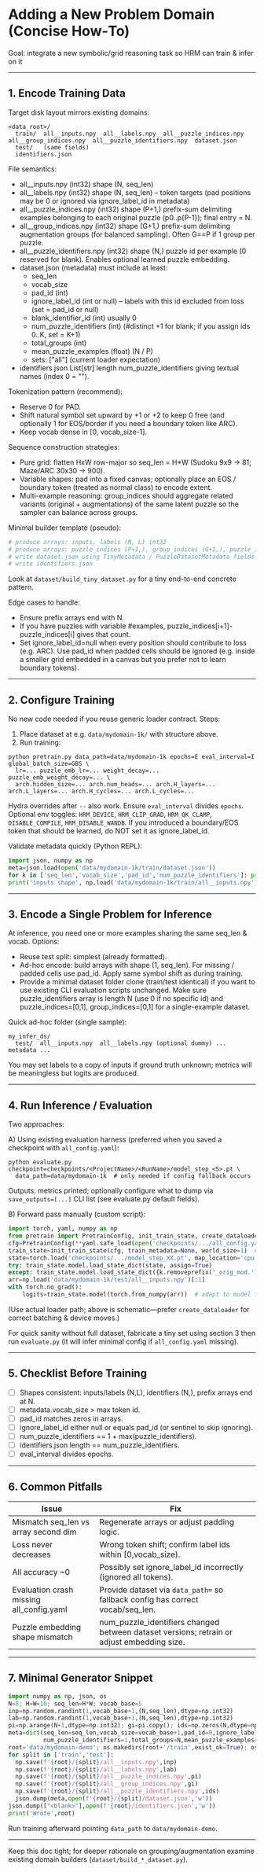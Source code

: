 # Adding a New Problem Domain (Concise How‑To)

Goal: integrate a new symbolic/grid reasoning task so HRM can train & infer on it

---
## 1. Encode Training Data
Target disk layout mirrors existing domains:
```
<data_root>/
  train/  all__inputs.npy  all__labels.npy  all__puzzle_indices.npy  all__group_indices.npy  all__puzzle_identifiers.npy  dataset.json
  test/   (same fields)
  identifiers.json
```
File semantics:
* all__inputs.npy  (int32) shape (N, seq_len)
* all__labels.npy  (int32) shape (N, seq_len) – token targets (pad positions may be 0 or ignored via ignore_label_id in metadata)
* all__puzzle_indices.npy  (int32) shape (P+1,) prefix-sum delimiting examples belonging to each original puzzle (p0..p{P-1}); final entry = N.
* all__group_indices.npy   (int32) shape (G+1,) prefix-sum delimiting augmentation groups (for balanced sampling). Often G==P if 1 group per puzzle.
* all__puzzle_identifiers.npy (int32) shape (N,) puzzle id per example (0 reserved for blank). Enables optional learned puzzle embedding.
* dataset.json  (metadata) must include at least:
  - seq_len
  - vocab_size
  - pad_id (int)
  - ignore_label_id (int or null) – labels with this id excluded from loss (set = pad_id or null)
  - blank_identifier_id (int) usually 0
  - num_puzzle_identifiers (int) (#distinct +1 for blank; if you assign ids 0..K, set = K+1)
  - total_groups (int)
  - mean_puzzle_examples (float) (N / P)
  - sets: ["all"] (current loader expectation)
* identifiers.json  List[str] length num_puzzle_identifiers giving textual names (index 0 = "<blank>").

Tokenization pattern (recommend):
* Reserve 0 for PAD.
* Shift natural symbol set upward by +1 or +2 to keep 0 free (and optionally 1 for EOS/border if you need a boundary token like ARC).
* Keep vocab dense in [0, vocab_size-1].

Sequence construction strategies:
* Pure grid: flatten HxW row-major so seq_len = H*W (Sudoku 9x9 -> 81; Maze/ARC 30x30 -> 900).
* Variable shapes: pad into a fixed canvas; optionally place an EOS / boundary token (treated as normal class) to encode extent.
* Multi-example reasoning: group_indices should aggregate related variants (original + augmentations) of the same latent puzzle so the sampler can balance across groups.

Minimal builder template (pseudo):
```python
# produce arrays: inputs, labels (N, L) int32
# produce arrays: puzzle_indices (P+1,), group_indices (G+1,), puzzle_identifiers (N,)
# write dataset.json using TinyMetadata / PuzzleDatasetMetadata fields
# write identifiers.json
```
Look at `dataset/build_tiny_dataset.py` for a tiny end-to-end concrete pattern.

Edge cases to handle:
* Ensure prefix arrays end with N.
* If you have puzzles with variable #examples, puzzle_indices[i+1]-puzzle_indices[i] gives that count.
* Set ignore_label_id=null when every position should contribute to loss (e.g. ARC). Use pad_id when padded cells should be ignored (e.g. inside a smaller grid embedded in a canvas but you prefer not to learn boundary tokens).

---
## 2. Configure Training
No new code needed if you reuse generic loader contract. Steps:
1. Place dataset at e.g. `data/mydomain-1k/` with structure above.
2. Run training:
```
python pretrain.py data_path=data/mydomain-1k epochs=E eval_interval=I global_batch_size=GBS \
  lr=... puzzle_emb_lr=... weight_decay=... puzzle_emb_weight_decay=... \
  arch.hidden_size=... arch.num_heads=... arch.H_layers=... arch.L_layers=... arch.H_cycles=... arch.L_cycles=...
```
Hydra overrides after `--` also work. Ensure `eval_interval` divides `epochs`.
Optional env toggles: `HRM_DEVICE`, `HRM_CLIP_GRAD`, `HRM_QK_CLAMP`, `DISABLE_COMPILE`, `HRM_DISABLE_WANDB`.
If you introduced a boundary/EOS token that should be learned, do NOT set it as ignore_label_id.

Validate metadata quickly (Python REPL):
```python
import json, numpy as np
meta=json.load(open('data/mydomain-1k/train/dataset.json'))
for k in ['seq_len','vocab_size','pad_id','num_puzzle_identifiers']: print(k, meta[k])
print('inputs shape', np.load('data/mydomain-1k/train/all__inputs.npy').shape)
```

---
## 3. Encode a Single Problem for Inference
At inference, you need one or more examples sharing the same seq_len & vocab.
Options:
* Reuse test split: simplest (already formatted).
* Ad-hoc encode: build arrays with shape (1, seq_len). For missing / padded cells use pad_id. Apply same symbol shift as during training.
* Provide a minimal dataset folder clone (train/test identical) if you want to use existing CLI evaluation scripts unchanged.
Make sure puzzle_identifiers array is length N (use 0 if no specific id) and puzzle_indices=[0,1], group_indices=[0,1] for a single-example dataset.

Quick ad-hoc folder (single sample):
```
my_infer_ds/
  test/  all__inputs.npy  all__labels.npy (optional dummy) ... metadata ...
```
You may set labels to a copy of inputs if ground truth unknown; metrics will be meaningless but logits are produced.

---
## 4. Run Inference / Evaluation
Two approaches:

A) Using existing evaluation harness (preferred when you saved a checkpoint with `all_config.yaml`):
```
python evaluate.py checkpoint=checkpoints/<ProjectName>/<RunName>/model_step_<S>.pt \
  data_path=data/mydomain-1k  # only needed if config fallback occurs
```
Outputs: metrics printed; optionally configure what to dump via `save_outputs=[...]` CLI list (see evaluate.py default fields).

B) Forward pass manually (custom script):
```python
import torch, yaml, numpy as np
from pretrain import PretrainConfig, init_train_state, create_dataloader
cfg=PretrainConfig(**yaml.safe_load(open('checkpoints/.../all_config.yaml')))
train_state=init_train_state(cfg, train_metadata=None, world_size=1)  # metadata auto from dataloader later
state=torch.load('checkpoints/.../model_step_XX.pt', map_location='cpu')
try: train_state.model.load_state_dict(state, assign=True)
except: train_state.model.load_state_dict({k.removeprefix('_orig_mod.'):v for k,v in state.items()}, assign=True)
arr=np.load('data/mydomain-1k/test/all__inputs.npy')[:1]
with torch.no_grad():
    logits=train_state.model(torch.from_numpy(arr))  # adapt to model forward signature if different
```
(Use actual loader path; above is schematic—prefer `create_dataloader` for correct batching & device moves.)

For quick sanity without full dataset, fabricate a tiny set using section 3 then run `evaluate.py` (it will infer minimal config if `all_config.yaml` missing).

---
## 5. Checklist Before Training
- [ ] Shapes consistent: inputs/labels (N,L), identifiers (N,), prefix arrays end at N.
- [ ] metadata.vocab_size > max token id.
- [ ] pad_id matches zeros in arrays.
- [ ] ignore_label_id either null or equals pad_id (or sentinel to skip ignoring).
- [ ] num_puzzle_identifiers == 1 + max(puzzle_identifiers).
- [ ] identifiers.json length == num_puzzle_identifiers.
- [ ] eval_interval divides epochs.

---
## 6. Common Pitfalls
| Issue | Fix |
|-------|-----|
| Mismatch seq_len vs array second dim | Regenerate arrays or adjust padding logic. |
| Loss never decreases | Wrong token shift; confirm label ids within [0,vocab_size). |
| All accuracy ~0 | Possibly set ignore_label_id incorrectly (ignored all tokens). |
| Evaluation crash missing all_config.yaml | Provide dataset via `data_path=` so fallback config has correct vocab/seq_len. |
| Puzzle embedding shape mismatch | num_puzzle_identifiers changed between dataset versions; retrain or adjust embedding size. |

---
## 7. Minimal Generator Snippet
```python
import numpy as np, json, os
N=8; H=W=10; seq_len=H*W; vocab_base=5
inp=np.random.randint(1,vocab_base+1,(N,seq_len),dtype=np.int32)
lab=np.random.randint(1,vocab_base+1,(N,seq_len),dtype=np.int32)
pi=np.arange(N+1,dtype=np.int32); gi=pi.copy(); ids=np.zeros(N,dtype=np.int32)
meta=dict(seq_len=seq_len,vocab_size=vocab_base+1,pad_id=0,ignore_label_id=0,blank_identifier_id=0,
          num_puzzle_identifiers=1,total_groups=N,mean_puzzle_examples=1.0,sets=["all"])
root='data/mydomain-demo'; os.makedirs(root+'/train',exist_ok=True); os.makedirs(root+'/test',exist_ok=True)
for split in ['train','test']:
  np.save(f'{root}/{split}/all__inputs.npy',inp)
  np.save(f'{root}/{split}/all__labels.npy',lab)
  np.save(f'{root}/{split}/all__puzzle_indices.npy',pi)
  np.save(f'{root}/{split}/all__group_indices.npy',gi)
  np.save(f'{root}/{split}/all__puzzle_identifiers.npy',ids)
  json.dump(meta,open(f'{root}/{split}/dataset.json','w'))
json.dump(["<blank>"],open(f'{root}/identifiers.json','w'))
print('Wrote',root)
```
Run training afterward pointing `data_path` to `data/mydomain-demo`.

---
Keep this doc tight; for deeper rationale on grouping/augmentation examine existing domain builders (`dataset/build_*_dataset.py`).
